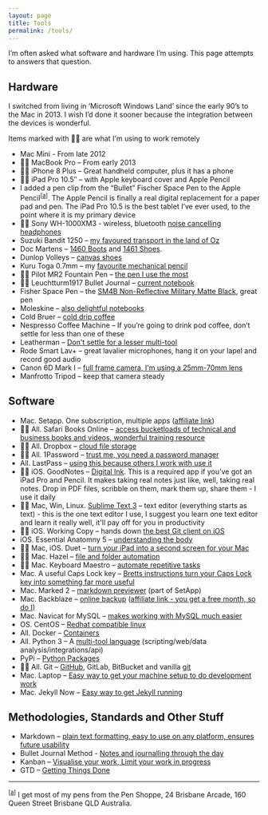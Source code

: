 ```yaml
---
layout: page
title: Tools
permalink: /tools/
---
```


I’m often asked what software and hardware I’m using. This page attempts to answers that question.

## Hardware

I switched from living in ‘Microsoft Windows Land’ since the early 90’s to the Mac in 2013. I wish I’d done it sooner because the integration between the devices is wonderful.

Items marked with 👨‍💻 are what I'm using to work remotely

- Mac Mini - From late 2012
- 👨‍💻 MacBook Pro – From early 2013
- 👨‍💻 iPhone 8 Plus – Great handheld computer, plus it has a phone
- 👨‍💻 iPad Pro 10.5″ – with Apple keyboard cover and Apple Pencil
- <a name="a↑"></a>I added a pen clip from the “Bullet” Fischer Space Pen to the Apple Pencil<sup>[<a href="#a↓">a</a>]</sup>. The Apple Pencil is finally a real digital replacement for a paper pad and pen. The iPad Pro 10.5 is the best tablet I’ve ever used, to the point where it is my primary device
- 👨‍💻 Sony WH-1000XM3 - wireless, bluetooth [noise cancelling headphones](https://helpguide.sony.net/mdr/wh1000xm3/v1/en/contents/TP0001703149.html)
- Suzuki Bandit 1250 – [my favoured transport in the land of Oz](https://www.instagram.com/p/2Nc9Ytnbfv/)
- Doc Martens – [1460 Boots](http://international.drmartens.com/us/Men%252527s-Boots/1460/p/11822006) and [1461 Shoes](http://international.drmartens.com/us/Men%252527s-Boots-%252526-Shoes/1461-smooth/p/11838002).
- Dunlop Volleys – [canvas shoes](http://www.volley.com.au/mens/low-cuts/classic-canvas.html#80=1217&142=1113)
- Kuru Toga 0.7mm – my [favourite mechanical pencil](http://www.jetpens.com/Uni-ball-Kuru-Toga-Mechanical-Pencil-Starter-Set-0.7-mm/pd/10372)
- 👨‍💻 Pilot MR2 Fountain Pen – [the pen I use the most](https://pilotpen.com.au/products/mr2-fountain/)
- 👨‍💻 Leuchtturm1917 Bullet Journal – [current notebook](https://www.leuchtturm1917.us/bullet-journal-5-3-4-x-8-1-4-in.html)
- Fisher Space Pen – the [SM4B Non-Reflective Military Matte Black](http://www.amazon.com/Fisher-NonReflective-Military-Cap-O-Matic-SM4B/dp/B001NXDFC8), great pen
- Moleskine – [also delightful notebooks](http://www.moleskine.com/us/collections/model/product/ruled-soft-notebook-pocket)
- Cold Bruer – [cold drip coffee](http://www.bruer.co/)
- Nespresso Coffee Machine – If you’re going to drink pod coffee, don’t settle for less than one of these
- Leatherman – [Don't settle for a lesser multi-tool](http://www.leatherman.com/multi-tools)
- Rode Smart Lav+ – great lavalier microphones, hang it on your lapel and record good audio
- Canon 6D Mark I – [full frame camera, I'm using a 25mm-70mm lens](https://jamesclear.com/ultralight-travel#camera)
- Manfrotto Tripod – keep that camera steady

## Software

- Mac. Setapp. One subscription, multiple apps ([affiliate link](https://go.setapp.com/invite/f324637e-6bb5-49ed-ab27-9dfff035e799))
- 👨‍💻 All. Safari Books Online – [access bucketloads of technical and business books and videos, wonderful training resource](https://www.safaribooksonline.com/)
- 👨‍💻 All. Dropbox – [cloud file storage](https://www.dropbox.com/)
- 👨‍💻 All. 1Password – [trust me, you need a password manager](https://agilebits.com/onepassword) 
- All. LastPass – [using this because others I work with use it](https://www.lastpass.com/)
- 👨‍💻 iOS. GoodNotes – [Digital Ink](http://www.goodnotesapp.com/). This is a required app if you’ve got an iPad Pro and Pencil. It makes taking real notes just like, well, taking real notes. Drop in PDF files, scribble on them, mark them up, share them - I use it daily
- 👨‍💻 Mac, Win, Linux. [Sublime Text 3](https://www.sublimetext.com/3) – text editor (everything starts as text) - this is the one text editor I use, I suggest you learn one text editor and learn it really well, it'll pay off for you in productivity
- 👨‍💻 iOS. Working Copy – hands down [the best Git client on iOS](https://workingcopyapp.com/)
- iOS. Essential Anatomny 5 – [understanding the body](https://3d4medical.com/apps/essential-anatomy-5)
- 👨‍💻 Mac, iOS. Duet – [turn your iPad into a second screen for your Mac](http://www.duetdisplay.com/)
- 👨‍💻 Mac. Hazel – [file and folder automation](http://www.noodlesoft.com/hazel.php)
- 👨‍💻 Mac. Keyboard Maestro – [automate repetitive tasks](http://www.keyboardmaestro.com/main/)
- Mac. A useful Caps Lock key – [Bretts instructions turn your Caps Lock key into something far more useful](http://brettterpstra.com/2012/12/08/a-useful-caps-lock-key/)
- Mac. Marked 2 – [markdown previewer](http://marked2app.com/) (part of SetApp)
- Mac. Backblaze – [online backup](https://www.backblaze.com/) ([affiliate link - you get a free month, so do I](https://secure.backblaze.com/r/014qk4))
- Mac. Navicat for MySQL – [makes working with MySQL much easier](http://navicat.com/products/navicat-for-mysql/)
- OS. CentOS – [Redhat compatible linux](https://www.centos.org/)
- All. Docker – [Containers](https://www.docker.com/products/docker-desktop)
- All. Python 3 – A [multi-tool language](https://www.python.org/) (scripting/web/data analysis/integrations/api)
- PyPi – [Python Packages](https://pypi.org/)
- 👨‍💻 All. Git – [GitHub](https://github.com/benhamilton), GitLab, BitBucket and vanilla [git](https://git-scm.com/book/en/v1/Getting-Started)
- Mac. Laptop – [Easy way to get your machine setup to do development work](https://github.com/monfresh/laptop)
- Mac. Jekyll Now – [Easy way to get Jekyll running](https://github.com/barryclark/jekyll-now)

## Methodologies, Standards and Other Stuff

- Markdown – [plain text formatting, easy to use on any platform, ensures future usability](http://daringfireball.net/projects/markdown/)
- Bullet Journal Method - [Notes and journalling through the day](https://bulletjournal.com/)
- Kanban – [Visualise your work, Limit your work in progress](https://www.atlassian.com/agile/kanban)
- GTD – [Getting Things Done](https://en.wikipedia.org/wiki/Getting_Things_Done)

<hr />

<a name="a↓"></a><sup>[<a href="#a↑">a</a>]</sup> I get most of my pens from the Pen Shoppe, 24 Brisbane Arcade, 160 Queen Street Brisbane QLD Australia. 
